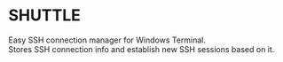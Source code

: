 # SHUTTLE

Easy SSH connection manager for Windows Terminal.  
Stores SSH connection info and establish new SSH sessions based on it.
